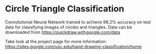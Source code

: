 # Circle Triangle Classification

Convolutional Neural Network trained to achieve 98.2% accuracy on test data for classifying images of circles and triangles.
Data can be downloaded from https://quickdraw.withgoogle.com/data

Take look at the project page for more information: https://sites.google.com/usc.edu/hand-drawing-classification/home

